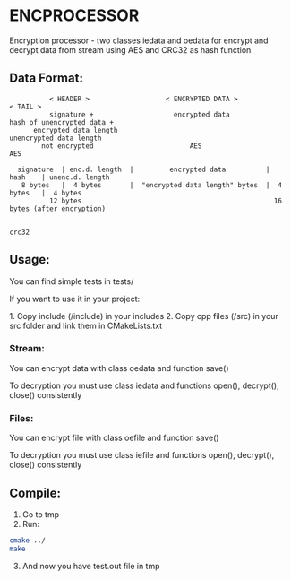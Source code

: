 <h1>ENCPROCESSOR</h1>

Encryption processor - two classes iedata and oedata for encrypt and decrypt data from stream using AES and CRC32 as hash function.

<h2>Data Format:</h2>

```
          < HEADER >                   < ENCRYPTED DATA >                  < TAIL >
          signature +                    encrypted data            hash of unencrypted data +
      encrypted data length                                         unencrypted data length
        not encrypted                        AES                            AES

  signature  | enc.d. length  |         encrypted data          |    hash    | unenc.d. length
   8 bytes   |  4 bytes       |  "encrypted data length" bytes  |  4 bytes   |  4 bytes
          12 bytes                                                16 bytes (after encryption)

                                                                    crc32
```

<h2>Usage:</h2>

<p>You can find simple tests in tests/</p>
<p>If you want to use it in your project:</p>
1. Copy include (/include) in your includes
2. Copy cpp files (/src) in your src folder and link them in CMakeLists.txt

<h3>Stream:</h3>

<p>You can encrypt data with class oedata and function save()</p>
<p>To decryption you must use class iedata and functions open(), decrypt(), close() consistently</p>

<h3>Files:</h3>

<p>You can encrypt file with class oefile and function save()</p>
<p>To decryption you must use class iefile and functions open(), decrypt(), close() consistently</p>

<h2>Compile:</h2>

1. Go to tmp
2. Run:

```bash
cmake ../
make
```

3. And now you have test.out file in tmp
